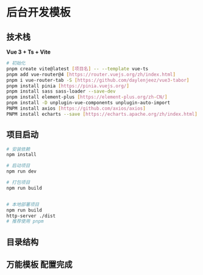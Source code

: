 # 后台开发模板

## 技术栈
**Vue 3 + Ts + Vite**






```bash
# 初始化
pnpm create vite@latest [项目名] -- --template vue-ts
pnpm add vue-router@4 [https://router.vuejs.org/zh/index.html]
pnpm i vue-router-tab -S [https://github.com/daylenjeez/vue3-tabor]
pnpm install pinia [https://pinia.vuejs.org/]
pnpm install sass sass-loader --save-dev
pnpm install element-plus [https://element-plus.org/zh-CN/]
pnpm install -D unplugin-vue-components unplugin-auto-import
PNPM install axios [https://github.com/axios/axios]
PNPM install echarts --save [https://echarts.apache.org/zh/index.html]
```





## 项目启动
```bash
# 安装依赖
npm install

# 启动项目
npm run dev

# 打包项目
npm run build


# 本地部署项目
npm run build
http-server ./dist
# 推荐使用 pnpm
```





## 目录结构




## 万能模板 配置完成



